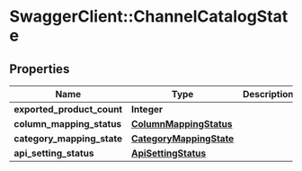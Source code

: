 # SwaggerClient::ChannelCatalogState

## Properties
Name | Type | Description | Notes
------------ | ------------- | ------------- | -------------
**exported_product_count** | **Integer** |  | 
**column_mapping_status** | [**ColumnMappingStatus**](ColumnMappingStatus.md) |  | 
**category_mapping_state** | [**CategoryMappingState**](CategoryMappingState.md) |  | 
**api_setting_status** | [**ApiSettingStatus**](ApiSettingStatus.md) |  | 


